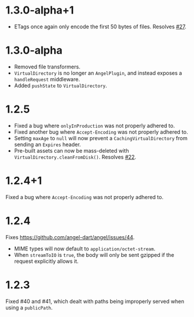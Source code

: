 # 1.3.0-alpha+1
* ETags once again only encode the first 50 bytes of files. Resolves [#27](https://github.com/angel-dart/static/issues/27).

# 1.3.0-alpha
* Removed file transformers.
* `VirtualDirectory` is no longer an `AngelPlugin`, and instead exposes a `handleRequest` middleware.
* Added `pushState` to `VirtualDirectory`.

# 1.2.5
* Fixed a bug where `onlyInProduction` was not properly adhered to.
* Fixed another bug where `Accept-Encoding` was not properly adhered to.
* Setting `maxAge` to `null` will now prevent a `CachingVirtualDirectory` from sending an `Expires` header.
* Pre-built assets can now be mass-deleted with `VirtualDirectory.cleanFromDisk()`.
Resolves [#22](https://github.com/angel-dart/static/issues/22).

# 1.2.4+1
Fixed a bug where `Accept-Encoding` was not properly adhered to.

# 1.2.4
Fixes https://github.com/angel-dart/angel/issues/44.
* MIME types will now default to `application/octet-stream`.
* When `streamToIO` is `true`, the body will only be sent gzipped if the request explicitly allows it.

# 1.2.3
Fixed #40 and #41, which dealt with paths being improperly served when using a
`publicPath`.